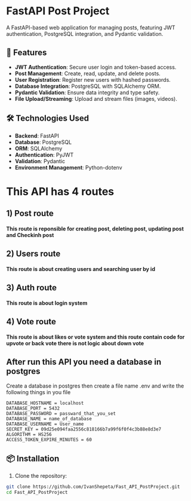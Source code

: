 # FastAPI Post Project

A FastAPI-based web application for managing posts, featuring JWT authentication, PostgreSQL integration, and Pydantic validation.

## 🚀 Features

- **JWT Authentication**: Secure user login and token-based access.
- **Post Management**: Create, read, update, and delete posts.
- **User Registration**: Register new users with hashed passwords.
- **Database Integration**: PostgreSQL with SQLAlchemy ORM.
- **Pydantic Validation**: Ensure data integrity and type safety.
- **File Upload/Streaming**: Upload and stream files (images, videos).

## 🛠️ Technologies Used

- **Backend**: FastAPI
- **Database**: PostgreSQL
- **ORM**: SQLAlchemy
- **Authentication**: PyJWT
- **Validation**: Pydantic
- **Environment Management**: Python-dotenv


# This API  has 4 routes  

## 1) Post route

#### This route is reponsible for creating post, deleting post, updating post and Checkinh post

## 2) Users route

#### This route is about creating users and searching user by id

## 3) Auth route

#### This route is about login system

## 4) Vote route

 #### This route is about likes or vote system and this route contain code for upvote or back vote there is not logic about down vote

## After run this API you need a database in postgres 
Create a database in postgres then create a file name .env and write the following things in you file 

````
DATABASE_HOSTNAME = localhost
DATABASE_PORT = 5432
DATABASE_PASSWORD = passward_that_you_set
DATABASE_NAME = name_of_database
DATABASE_USERNAME = User_name
SECRET_KEY = 09d25e094faa2556c818166b7a99f6f0f4c3b88e8d3e7 
ALGORITHM = HS256
ACCESS_TOKEN_EXPIRE_MINUTES = 60

````

## 📦 Installation

1. Clone the repository:

```bash
git clone https://github.com/IvanShepeta/Fast_API_PostProject.git
cd Fast_API_PostProject
